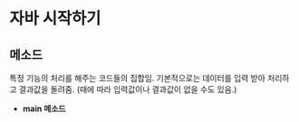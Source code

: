 # 자바 시작하기

## 메소드

특정 기능의 처리를 해주는 코드들의 집합임. 
기본적으로는 데이터를 입력 받아 처리하고 결과값을 돌려줌. (때에 따라 입력값이나 결과값이 없을 수도 있음.)

- **main 메소드** 
<!--stackedit_data:
eyJoaXN0b3J5IjpbLTkzMjQ0NTkyMl19
-->